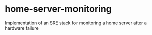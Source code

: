 # home-server-monitoring
Implementation of an SRE stack for monitoring a home server after a hardware failure
